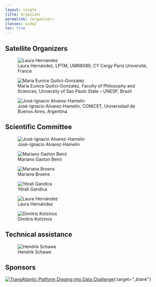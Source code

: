 ```yaml
---
layout: single
title: Organizer
permalink: /organizer/
classes: wide2
toc: true
---
```


## Satellite Organizers

<!-- I do not like the following construct :( -->

<figure title="Laura Hernández, LPTM, UMR8089, CY Cergy Paris Université, France">
  <img src="/img/org/lh.webp" alt="Laura Hernández"/>
  <figcaption>Laura Hernández, LPTM, UMR8089, CY Cergy Paris Université, France</figcaption>
</figure>

<figure title="Maria Eunice Quilici-Gonzalez, Faculty of Philosophy and Sciences, University of Sao Paulo State – UNESP, Brazil">
  <img src="/img/org/mg.webp" alt="Maria Eunice Quilici-Gonzalez"/>
  <figcaption>Maria Eunice Quilici-Gonzalez, Faculty of Philosophy and Sciences, University of Sao Paulo State – UNESP, Brazil</figcaption>
</figure>

<figure title="José-Ignacio Alvarez-Hamelin, CONICET, Universidad de Buenos Aires, Argentina">
  <img src="/img/org/ia.webp" alt="José-Ignacio Alvarez-Hamelin"/>
  <figcaption>José-Ignacio Alvarez-Hamelin, CONICET, Universidad de Buenos Aires, Argentina</figcaption>
</figure>

## Scientific Committee

<figure title="José-Ignacio Alvarez-Hamelin, CONICET, Universidad de Buenos Aires, Argentina">
  <img src="/img/org/ia.webp" alt="José-Ignacio Alvarez-Hamelin"/>
  <figcaption>José-Ignacio Alvarez-Hamelin</figcaption>
</figure>

<figure title="Mariano Gaston Beiró, CONICET, Universidad de Buenos Aires, Argentina">
  <img src="/img/org/mb.webp" alt="Mariano Gaston Beiró"/>
  <figcaption>Mariano Gaston Beiró</figcaption>
</figure>

<figure title="Mariana Broens, Faculty of Philosophy and Sciences – University of Sao Paulo State – UNESP, Brazil">
  <img src="/img/org/anon.webp" alt="Mariana Broens"/>
  <figcaption>Mariana Broens</figcaption>
</figure>

<!-- <figure title="Benjamin Fagard, Laboratoire LATTICE, UMR 8094 CNRS, ENS/PSL and U. Sorbonne nouvelle/USPC, France">
  <img src="/img/org/bf.webp" alt="Benjamin Fagard"/>
  <figcaption>Benjamin Fagard</figcaption>
</figure> -->

<figure title="Yérali Gandica, LPTM, UMR8089, CY Cergy Paris Université, France">
  <img src="/img/org/anon.webp" alt="Yérali Gandica"/>
  <figcaption>Yérali Gandica</figcaption>
</figure>

<figure title="Laura Hernández, LPTM, UMR8089, CY Cergy Paris Université, France">
  <img src="/img/org/lh.webp" alt="Laura Hernández"/>
  <figcaption>Laura Hernández</figcaption>
</figure>

<figure title="Dimitris Kotzinos, ETIS, CY Cergy Paris Université, France">
  <img src="/img/org/dk.webp" alt="Dimitris Kotzinos"/>
  <figcaption>Dimitris Kotzinos</figcaption>
</figure>

<!-- <figure title="Thierry Poibeau, Laboratoire LATTICE, UMR 8094 CNRS, ENS/PSL and U. Sorbonne nouvelle/USPC, France">
  <img src="/img/org/tp.webp" alt="Thierry Poibeau"/>
  <figcaption>Thierry Poibeau</figcaption>
</figure> -->



## Technical assistance

<figure title="Hendrik Schawe, LPTM, UMR8089, CY Cergy Paris Université, France">
  <img src="/img/org/hs.webp" alt="Hendrik Schawe"/>
  <figcaption>Hendrik Schawe</figcaption>
</figure>

## Sponsors

[![TransAtlantic Platform Digging into Data Challenge](/img/tap.webp)](https://diggingintodata.org/awards/2016/news/winners-round-four-t-ap-digging-data-challenge){:target="_blank"}

